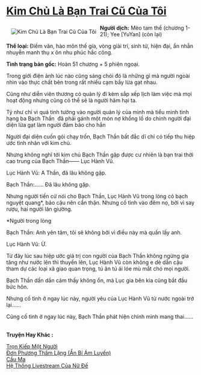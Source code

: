 <a href="https://utruyen.com/kim-chu-la-ban-trai-cu-cua-toi/17127/" title="Kim Chủ Là Bạn Trai Cũ Của Tôi"><h1>Kim Chủ Là Bạn Trai Cũ Của Tôi</h1></a><div style="display:table"><img align="right" style="float: left; padding: 10px;" src="https://utruyen.com/images/story/200x260/kim-chu-la-ban-trai-cu-cua-toi.jpg" alt="Kim Chủ Là Bạn Trai Cũ Của Tôi"><b>Người dịch:</b> Mèo tam thể (chương 1- 21); Yee [YuYan] (còn lại)<p></p><b>Thể loại: </b>Điềm văn, hào môn thế gia, vòng giải trí, sinh tử, hiện đại, ẩn nhẫn nhuyễn manh thụ x ôn nhu phúc hắc công.<p></p><b>Tình trạng bản gốc:</b> Hoàn 51 chương + 5 phiên ngoại.<p></p>Trong giới điện ảnh lúc nào cũng sáng chói đó là những gì mà người ngoài nhìn vào thực chất bên trong rất nhiều cạm bầy lừa gạt nhau.<p></p>Cũng như diễn viên thương có quản lý đi kèm sắp xếp lịch làm việc mà mọi hoạt động nhưng cũng có thể sẽ là người hãm hại ta.<p></p>Tỷ như chỉ vì quá tinh tưởng vào người quản lý của mình mà tiểu minh tinh hạng ba Bạch Thần  đã phải gánh một món nợ khổng lồ do chính người đại diện lừa gạt làm người đảm bảo cho hắn<p></p>Người đại diện cuốn gói chạy trốn, Bạch Thần bất đắc dĩ chỉ có tiếp thu hiệp ước tình nhân với kim chủ.<p></p>Nhưng không nghĩ tới kim chủ Bạch Thần gặp được cư nhiên là bạn trai thời cao trung của Bạch Thần—— Lục Hành Vũ.<p></p>Lục Hành Vũ: A Thần, đã lâu không gặp.<p></p>Bạch Thần:…… Đã lâu không gặp.<p></p>Nhưng người tiến cử nói cho Bạch Thần, Lục Hành Vũ trong lòng có bạch nguyệt quang*, bảo cậu nên cẩn thận. Nhưng cố tình vào đêm nọ, bởi vì say rượu, hai người lăn giường.<p></p>*Người trong lòng<p></p>Bạch Thần: Anh yên tâm, tôi sẽ không bởi vì điều này mà quấn lấy anh.<p></p>Lục Hành Vũ: Ừ.<p></p>Từ đây lúc sau hiệp ước giá trị con người của Bạch Thần không ngừng gia tăng như nước lên thì thuyền lên, Lục Hành Vũ còn không e dè dẫn cậu tham dự các loại xã giao quan trọng, tú ân tú ái lóe mù mắt chó mọi người.<p></p>Bạch Thần dần dần cảm thấy không ổn, mà Lục gia bên kia cũng bắt đầu bức hôn.<p></p>Nhưng cố tình ở ngay lúc này, người yêu của Lục Hành Vũ từ nước ngoài trở lại……<p></p>Cũng cố tình ở ngay lúc này, Bạch Thần phát hiện chính mình mang thai……</div><p><br><b>Truyện Hay Khác :</b></p><a href="https://utruyen.com/tron-kiep-mot-nguoi/22205/" alt="Trọn Kiếp Một Người">Trọn Kiếp Một Người</a><br/><a href="https://www.flickr.com/photos/183745219@N08/48672026462/" alt="Đơn Phương Thầm Lặng (Ẩn Bí Ám Luyến)">Đơn Phương Thầm Lặng (Ẩn Bí Ám Luyến)</a><br/><a href="https://truyenhot2019.blogspot.com/2019/12/cau-ma.html" alt="Cầu Ma">Cầu Ma</a><br/><a href="https://github.com/quanluxury/ngontinhhot/tree/master/truyenhay/16902/" alt="Hệ Thống Livestream Của Nữ Đế">Hệ Thống Livestream Của Nữ Đế</a><br/>